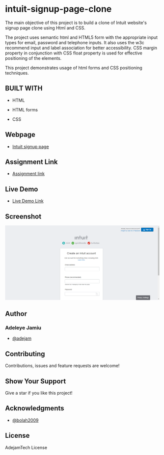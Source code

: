 # intuit-signup-page-clone
The main objective of this project is to build a clone of Intuit website's signup page clone using Html and CSS.

The project uses semantic html and  HTML5 form with the appropriate input types for email, password and telephone inputs. It also uses the w3c recommend input and label association for better accessibility. CSS margin property in conjunction with CSS float property is used for effective positioning of the elements.

This project demonstrates usage of html forms and CSS positioning techniques.

## BUILT WITH

- HTML

- HTML forms

- CSS


## Webpage
- [Intuit signup page](https://accounts.intuit.com/signup.html?offering_id=Intuit.ifs.mint&namespace_id=50000026&redirect_url=https%3A%2F%2Fmint.intuit.com%2Foverview.event%3Ftask%3DS)

## Assignment Link
- [Assignment link](https://www.theodinproject.com/courses/html5-and-css3/lessons/html-forms)

## Live Demo
- [Live Demo Link](https://adejam.github.io/intuit-signup-page-clone/index.html)

## Screenshot
![Intuit signup page clone](/images/signup-page.png)


## Author
### Adeleye Jamiu
- [@adejam](http://github.com/adejam)

## Contributing
Contributions, issues and feature requests are welcome!


## Show Your Support
Give a star if you like this project!


## Acknowledgments
- [@bolah2009](http://github.com/bolah2009)

## License

AdejamTech License